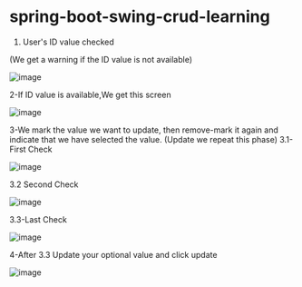 # spring-boot-swing-crud-learning

1. User's ID value checked

(We get a warning if the ID value is not available)

![image](https://user-images.githubusercontent.com/80245013/187631609-8e17bc18-99e5-464b-9d7d-dee4f698229a.png)

2-If ID value is available,We get this screen

![image](https://user-images.githubusercontent.com/80245013/187631643-68ea599a-8d38-415a-8380-cc305cd25ed1.png)

3-We mark the value we want to update, then remove-mark it again and indicate that we have selected the value.
(Update we repeat this phase)
3.1-First Check

![image](https://user-images.githubusercontent.com/80245013/187631672-1dc1c9b7-2d3e-449e-a42f-3f8a136b1aa1.png)

3.2 Second Check

![image](https://user-images.githubusercontent.com/80245013/187631702-a0c1c4a5-740e-44d6-b248-31f79aa017e9.png)

3.3-Last Check

![image](https://user-images.githubusercontent.com/80245013/187631735-ddf52c99-0393-40f0-8897-15b8c61bc22a.png)

4-After 3.3 Update your optional value and click update

![image](https://user-images.githubusercontent.com/80245013/187631774-b6bcbf3f-55fa-4350-8683-785bc211cbf5.png)
